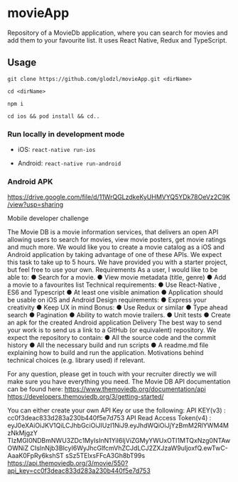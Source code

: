 # movieApp

Repository of a MovieDb application, where you can search for movies and add them to your favourite list.
It uses React Native, Redux and TypeScript.

## Usage

`git clone https://github.com/glodzl/movieApp.git <dirName>`

`cd <dirName>`

`npm i`

`cd ios && pod install && cd..`

### Run locally in development mode

* iOS:
`react-native run-ios`

* Android:
`react-native run-android`

### Android APK

https://drive.google.com/file/d/11WrQGLzdkeKyUHMVYQ5YDk78OeVz2C9K/view?usp=sharing



Mobile developer challenge

The Movie DB is a movie information services, that delivers an open API allowing users
to search for movies, view movie posters, get movie ratings and much more.
We would like you to create a movie catalog as a iOS and Android application by taking
advantage of one of these APIs.
We expect this task to take up to 5 hours. We have provided you with a starter project,
but feel free to use your own.
Requirements
As a user, I would like to be able to:
● Search for a movie.
● View movie metadata (title, genre)
● Add a movie to a favourites list
Technical requirements:
● Use React-Native , ES6 and Typescript
● At least one visible animation
● Application should be usable on iOS and Android
Design requirements:
● Express your creativity
● Keep UX in mind
Bonus:
● Use Redux or similar
● Type ahead search
● Pagination
● Ability to watch movie trailers.
● Unit tests
● Create an apk for the created Android application
Delivery
The best way to send your work is to send us a link to a GitHub (or equivalent)
repository. We expect the repository to contain:
● All the source code and the commit history
● All the necessary build and run scripts
● A readme.md file explaining how to build and run the application. Motivations
behind technical choices (e.g. library used) if relevant.

For any question, please get in touch with your recruiter directly we will make sure you
have everything you need.
The Movie DB API documentation can be found here:
https://www.themoviedb.org/documentation/api
https://developers.themoviedb.org/3/getting-started/

You can either create your own API Key or use the following:
API KEY(v3) : cc0f3deac833d283a230b440f5e7d753
API Read Access Token(v4) :
eyJ0eXAiOiJKV1QiLCJhbGciOiJIUzI1NiJ9.eyJhdWQiOiJjYzBmM2RlYWM4MzNkMjgzY
TIzMGI0NDBmNWU3ZDc1MyIsInN1YiI6IjViZGMyYWUxOTI1MTQxNzg0NTAwOWNiZ
CIsInNjb3BlcyI6WyJhcGlfcmVhZCJdLCJ2ZXJzaW9uIjoxfQ.ewTwC-AaaK0FpRy6kshST
sSz5TElxsFFcA3Gh8bT99s
https://api.themoviedb.org/3/movie/550?api_key=cc0f3deac833d283a230b440f5e7d753
